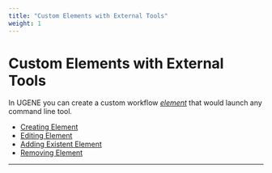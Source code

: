 ```yaml
---
title: "Custom Elements with External Tools"
weight: 1
---
```



# Custom Elements with External Tools

In UGENE you can create a custom workflow [_element_](workflow-elements-and-connections.md) that would launch any command line tool.

*   [Creating Element](creating-element.md)
*   [Editing Element](editing-element.md)
*   [Adding Existent Element](adding-existent-element.md)
*   [Removing Element](removing-element.md)



----------------------------------------------------------------------------------------------------------------------------------------------------------------------------------------------------------------------------------------------
